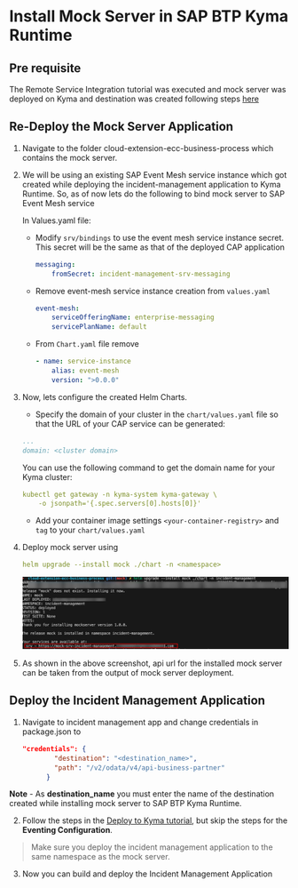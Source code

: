 # Install Mock Server in SAP BTP Kyma Runtime

## Pre requisite
The Remote Service Integration tutorial was executed and mock server was deployed on Kyma and destination was created following steps [here](../../../remote-service/install-mock-server/install-mock-server-kyma.md)


## Re-Deploy the Mock Server Application

1. Navigate to the folder cloud-extension-ecc-business-process which contains the mock server.

2. We will be using an existing SAP Event Mesh service instance which got created while deploying the incident-management application to Kyma Runtime. So, as of now lets do the following to bind mock server to SAP Event Mesh service

   In Values.yaml file:
   
   - Modify `srv/bindings` to use the event mesh service instance secret. This secret will be the same as that of the deployed CAP application
   
        ```yaml
        messaging:
            fromSecret: incident-management-srv-messaging
        ```

   - Remove event-mesh service instance creation from `values.yaml`

        ```yaml
        event-mesh:
            serviceOfferingName: enterprise-messaging
            servicePlanName: default
        ```

    - From `Chart.yaml` file remove
        
        ```yaml
        - name: service-instance
            alias: event-mesh
            version: ">0.0.0"

3. Now, lets configure the created Helm Charts.

    - Specify the domain of your cluster in the `chart/values.yaml` file so that the URL of your CAP service can be generated:

    ```yaml
    ...
    domain: <cluster domain>
    ```

    You can use the following command to get the domain name for your Kyma cluster:

    ```yaml
    kubectl get gateway -n kyma-system kyma-gateway \
        -o jsonpath='{.spec.servers[0].hosts[0]}'
    ```

    - Add your container image settings `<your-container-registry>` and `tag` to your `chart/values.yaml`

4. Deploy mock server using

    ```yaml
    helm upgrade --install mock ./chart -n <namespace>
    ```   

    ![deployed mock app](../images/mockdeployment.png)

5.  As shown in the above screenshot, api url for the installed mock server can be taken from the output of mock server deployment.

## Deploy the Incident Management Application

1. Navigate to incident management app and change credentials in package.json to 
    ```json
    "credentials": {
            "destination": "<destination_name>",
            "path": "/v2/odata/v4/api-business-partner"
          }
    ```
**Note** - As **destination_name** you must enter the name of the destination created while installing mock server to SAP BTP Kyma Runtime.

2. Follow the steps in the [Deploy to Kyma tutorial](./deploy-app-to-kyma.md), but skip the steps for the **Eventing Configuration**.
>Make sure you deploy the incident management application to the same namespace as the mock server.

3. Now you can build and deploy the Incident Management Application
